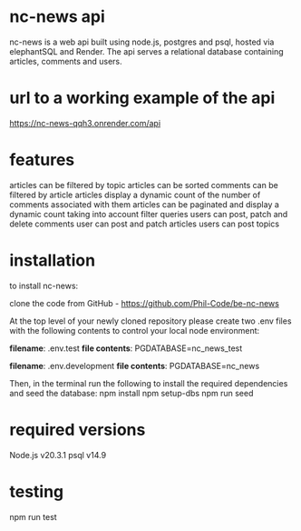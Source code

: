 # nc-news api

nc-news is a web api built using node.js, postgres and psql, hosted via elephantSQL and Render. The api serves a relational database containing articles, comments and users. 

# url to a working example of the api

https://nc-news-qqh3.onrender.com/api

# features

articles can be filtered by topic
articles can be sorted
comments can be filtered by article
articles display a dynamic count of the number of comments associated with them
articles can be paginated and display a dynamic count taking into account filter queries
users can post, patch and delete comments
user can post and patch articles
users can post topics


# installation

to install nc-news:

clone the code from GitHub - https://github.com/Phil-Code/be-nc-news

At the top level of your newly cloned repository please create two .env files with the following contents to control your local node environment:

**filename**: .env.test
**file contents**: PGDATABASE=nc_news_test

**filename**: .env.development
**file contents**: PGDATABASE=nc_news

Then, in the terminal run the following to install the required dependencies and seed the database:
npm install 
npm setup-dbs
npm run seed

# required versions

Node.js v20.3.1
psql v14.9

# testing

npm run test 
